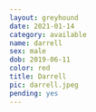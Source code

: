 ```yaml
---
layout: greyhound
date: 2021-01-14
category: available
name: darrell
sex: male
dob: 2019-06-11
color: red
title: Darrell
pic: darrell.jpeg
pending: yes
---
```


